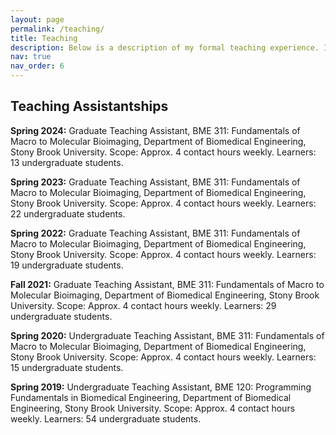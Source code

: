 ```yaml
---
layout: page
permalink: /teaching/
title: Teaching
description: Below is a description of my formal teaching experience. I have also personally mentored more than 10 undergraduate research assistants during my graduate degree.
nav: true
nav_order: 6
---
```


## Teaching Assistantships

**Spring 2024:** Graduate Teaching Assistant, BME 311: Fundamentals of Macro to Molecular Bioimaging, Department of Biomedical Engineering, Stony Brook University. Scope: Approx. 4 contact hours weekly. Learners: 13 undergraduate students.

**Spring 2023:** Graduate Teaching Assistant, BME 311: Fundamentals of Macro to Molecular Bioimaging, Department of Biomedical Engineering, Stony Brook University. Scope: Approx. 4 contact hours weekly. Learners: 22 undergraduate students.

**Spring 2022:** Graduate Teaching Assistant, BME 311: Fundamentals of Macro to Molecular Bioimaging, Department of Biomedical Engineering, Stony Brook University. Scope: Approx. 4 contact hours weekly. Learners: 19 undergraduate students.

**Fall 2021:** Graduate Teaching Assistant, BME 311: Fundamentals of Macro to Molecular Bioimaging, Department of Biomedical Engineering, Stony Brook University. Scope: Approx. 4 contact hours weekly. Learners: 29 undergraduate students.

**Spring 2020:** Undergraduate Teaching Assistant, BME 311: Fundamentals of Macro to Molecular Bioimaging, Department of Biomedical Engineering, Stony Brook University. Scope: Approx. 4 contact hours weekly. Learners: 15 undergraduate students.

**Spring 2019:** Undergraduate Teaching Assistant, BME 120: Programming Fundamentals in Biomedical Engineering, Department of Biomedical Engineering, Stony Brook University. Scope: Approx. 4 contact hours weekly. Learners: 54 undergraduate students.

